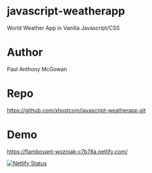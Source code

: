 # javascript-weatherapp
World Weather App in Vanilla Javascript/CSS

# Author

Paul Anthony McGowan

# Repo

https://github.com/xhostcom/javascript-weatherapp.git

# Demo

https://flamboyant-wozniak-c7b78a.netlify.com/

[![Netlify Status](https://api.netlify.com/api/v1/badges/a1ad85c9-7a9a-4246-b94d-e5492aaebc88/deploy-status)](https://app.netlify.com/sites/flamboyant-wozniak-c7b78a/deploys)

